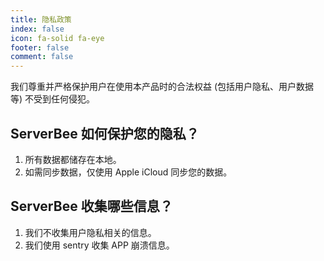 ```yaml
---
title: 隐私政策
index: false
icon: fa-solid fa-eye
footer: false
comment: false
---
```


我们尊重并严格保护用户在使用本产品时的合法权益 (包括用户隐私、用户数据等) 不受到任何侵犯。

## ServerBee 如何保护您的隐私？
1. 所有数据都储存在本地。
2. 如需同步数据，仅使用 Apple iCloud 同步您的数据。

## ServerBee 收集哪些信息？
1. 我们不收集用户隐私相关的信息。
2. 我们使用 sentry 收集 APP 崩溃信息。
